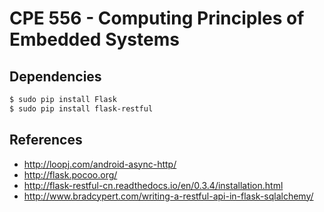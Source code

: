 # CPE 556 - Computing Principles of Embedded Systems

## Dependencies
```bash
$ sudo pip install Flask
$ sudo pip install flask-restful
```

## References
* http://loopj.com/android-async-http/
* http://flask.pocoo.org/
* http://flask-restful-cn.readthedocs.io/en/0.3.4/installation.html
* http://www.bradcypert.com/writing-a-restful-api-in-flask-sqlalchemy/
